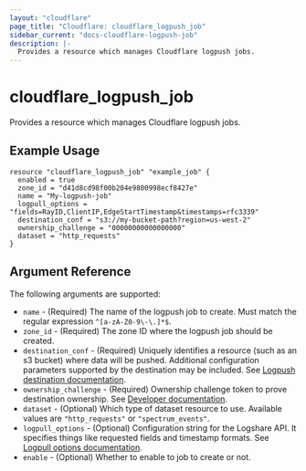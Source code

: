 ```yaml
---
layout: "cloudflare"
page_title: "Cloudflare: cloudflare_logpush_job"
sidebar_current: "docs-cloudflare-logpush-job"
description: |-
  Provides a resource which manages Cloudflare logpush jobs.
---
```


# cloudflare_logpush_job

Provides a resource which manages Cloudflare logpush jobs.

## Example Usage

```hcl
resource "cloudflare_logpush_job" "example_job" {
  enabled = true
  zone_id = "d41d8cd98f00b204e9800998ecf8427e"
  name = "My-logpush-job"
  logpull_options = "fields=RayID,ClientIP,EdgeStartTimestamp&timestamps=rfc3339"
  destination_conf = "s3://my-bucket-path?region=us-west-2"
  ownership_challenge = "00000000000000000"
  dataset = "http_requests"
}
```

## Argument Reference

The following arguments are supported:


* `name` - (Required) The name of the logpush job to create. Must match the regular expression `^[a-zA-Z0-9\-\.]*$`.
* `zone_id` - (Required) The zone ID where the logpush job should be created.
* `destination_conf` - (Required) Uniquely identifies a resource (such as an s3 bucket) where data will be pushed. Additional configuration parameters supported by the destination may be included. See [Logpush destination documentation](https://developers.cloudflare.com/logs/logpush/logpush-configuration-api/understanding-logpush-api/#destination).
* `ownership_challenge` - (Required) Ownership challenge token to prove destination ownership. See [Developer documentation](https://developers.cloudflare.com/logs/logpush/logpush-configuration-api/understanding-logpush-api/#usage).
* `dataset` - (Optional) Which type of dataset resource to use. Available values are `"http_requests"` or `"spectrum_events"`.
* `logpull_options` - (Optional) Configuration string for the Logshare API. It specifies things like requested fields and timestamp formats. See [Logpull options documentation](https://developers.cloudflare.com/logs/logpush/logpush-configuration-api/understanding-logpush-api/#options).
* `enable` - (Optional) Whether to enable to job to create or not.
